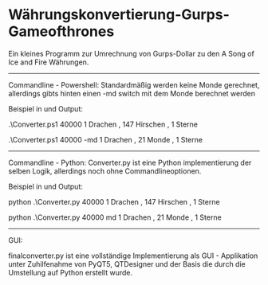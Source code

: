 # Währungskonvertierung-Gurps-Gameofthrones

Ein kleines Programm zur Umrechnung von Gurps-Dollar zu den A Song of Ice and Fire Währungen.
***
Commandline - Powershell:
Standardmäßig werden keine Monde gerechnet, allerdings gibts hinten einen -md switch mit dem Monde berechnet werden

Beispiel in und Output:

.\Converter.ps1 40000
1 Drachen , 147 Hirschen , 1 Sterne

.\Converter.ps1 40000 -md
1 Drachen , 21 Monde , 1 Sterne

***

Commandline - Python:
Converter.py ist eine Python implementierung der selben Logik, allerdings noch ohne Commandlineoptionen.

Beispiel in und Output:

python .\Converter.py 40000
1 Drachen , 147 Hirschen , 1 Sterne

python .\Converter.py 40000 md
1 Drachen , 21 Monde , 1 Sterne


***
GUI:

finalconverter.py ist eine vollständige Implementierung als GUI - Applikation unter Zuhilfenahme von PyQT5, QTDesigner und der Basis die durch die Umstellung auf Python erstellt wurde.
